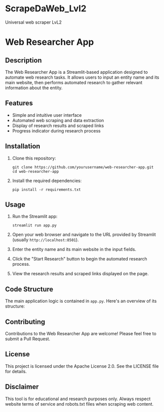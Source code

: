 # ScrapeDaWeb_Lvl2
Universal web scraper LvL2

# Web Researcher App

## Description

The Web Researcher App is a Streamlit-based application designed to automate web research tasks. It allows users to input an entity name and its main website, then performs automated research to gather relevant information about the entity.

## Features

- Simple and intuitive user interface
- Automated web scraping and data extraction
- Display of research results and scraped links
- Progress indicator during research process

## Installation

1. Clone this repository:
   ```
   git clone https://github.com/yourusername/web-researcher-app.git
   cd web-researcher-app
   ```

2. Install the required dependencies:
   ```
   pip install -r requirements.txt
   ```

## Usage

1. Run the Streamlit app:
   ```
   streamlit run app.py
   ```

2. Open your web browser and navigate to the URL provided by Streamlit (usually `http://localhost:8501`).

3. Enter the entity name and its main website in the input fields.

4. Click the "Start Research" button to begin the automated research process.

5. View the research results and scraped links displayed on the page.

## Code Structure

The main application logic is contained in `app.py`. Here's an overview of its structure:


## Contributing

Contributions to the Web Researcher App are welcome! Please feel free to submit a Pull Request.

## License

This project is licensed under the Apache License 2.0. See the LICENSE file for details.

## Disclaimer

This tool is for educational and research purposes only. Always respect website terms of service and robots.txt files when scraping web content.
